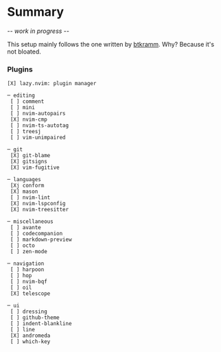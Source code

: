 # Summary

*-- work in progress --*

This setup mainly follows the one written by [btkramm](https://github.com/btkramm/dotfiles/tree/main/config/nvim). Why? Because it's not bloated.


### Plugins

```
[X] lazy.nvim: plugin manager

─ editing
 [ ] comment
 [ ] mini
 [ ] nvim-autopairs
 [X] nvim-cmp
 [ ] nvim-ts-autotag
 [ ] treesj
 [ ] vim-unimpaired

─ git
 [X] git-blame
 [X] gitsigns
 [X] vim-fugitive

─ languages
 [Xj conform
 [X] mason
 [ ] nvim-lint
 [X] nvim-lspconfig
 [X] nvim-treesitter

─ miscellaneous
 [ ] avante
 [ ] codecompanion
 [ ] markdown-preview
 [ ] octo
 [ ] zen-mode

─ navigation
 [ ] harpoon
 [ ] hop
 [ ] nvim-bqf
 [ ] oil
 [X] telescope

─ ui
 [ ] dressing
 [ ] github-theme
 [ ] indent-blankline
 [ ] line
 [X] andromeda
 [ ] which-key
```
